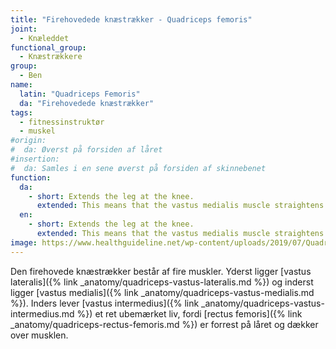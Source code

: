 ```yaml
---
title: "Firehovedede knæstrækker - Quadriceps femoris"
joint:
  - Knæleddet
functional_group:
  - Knæstrækkere
group:
  - Ben
name:
  latin: "Quadriceps Femoris"
  da: "Firehovedede knæstrækker"
tags:
  - fitnessinstruktør
  - muskel
#origin: 
#  da: Øverst på forsiden af låret
#insertion: 
#  da: Samles i en sene øverst på forsiden af skinnebenet
function:
  da:
    - short: Extends the leg at the knee.
      extended: This means that the vastus medialis muscle straightens the leg at the knee joint such that there is an increase in the angle between the lower leg and the upper leg.
  en:
    - short: Extends the leg at the knee.
      extended: This means that the vastus medialis muscle straightens the leg at the knee joint such that there is an increase in the angle between the lower leg and the upper leg.
image: https://www.healthguideline.net/wp-content/uploads/2019/07/Quadriceps-2BMuscle-2BStrain.jpg
---
```


Den firehovede knæstrækker består af fire muskler. Yderst ligger [vastus lateralis]({% link _anatomy/quadriceps-vastus-lateralis.md %}) og inderst ligger [vastus medialis]({% link _anatomy/quadriceps-vastus-medialis.md %}). Inders lever [vastus intermedius]({% link _anatomy/quadriceps-vastus-intermedius.md %}) et ret ubemærket liv, fordi [rectus femoris]({% link _anatomy/quadriceps-rectus-femoris.md %}) er forrest på låret og dækker over musklen.
